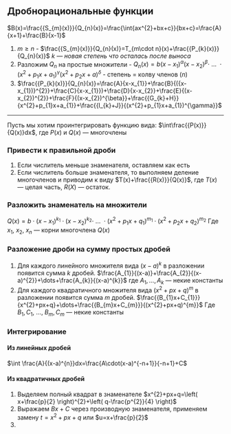 ## Дробнорациональные функции

$B(x)=\frac{{S_{m}(x)}}{Q_{n}(x)}=\frac{\int{ax^{2}+bx+c}}{bx+c}=\frac{A}{x+1}+\frac{B}{x-1}$
1. $m\geq n$
	   - $\frac{{S_{m}(x)}}{Q_{n}(x)}=T_{m\cdot n}(x)+\frac{{P_{k}(x)}}{Q_{n}(x)}$   _$k$ — новая степень что осталась после выноса_
2. Разложим $Q_{n}$ на простые множители
	   - $Q_{n}(x)=b(x-x_{1})^{\alpha}(x-x_{2})^{\beta}\cdot \ \dots \ \cdot (x^{2}+p_{1}x+a_{1})^{\gamma}(x^{2}+p_{2}x+a)^{\delta}$
	   - степень = колву членов ($n$)
3. $\frac{{P_{k}(x)}}{Q_{n}(x)}=\frac{A}{x-x_{1}}+\frac{B}{({x-x_{1})}^{2}}+\frac{C}{x-x_{1}})+\frac{D}{x-x_{2}}+\frac{E}{(x-x_{2})^{2}}+\frac{F}{(x-x_{2})^{\beta}}+\frac{{G_{k}+H}}{x^{2}+p_{1}x+a_{1}}+\frac{{I_{k}+J}}{(x^{2}+p_{1}x+a_{1})^{\gamma}}$
---
Пусть мы хотим проинтегрировать функцию вида:
$\int\frac{{P(x)}}{Q(x)}dx$, где $P(x)$ и  $Q(x)$ — многочлены

### Привести к правильной дроби

1. Если числитель меньше знаменателя, оставляем как есть
2. Если числитель больше знаменателя, то выполняем деление многочленов и приводим к виду $T(x)+\frac{{R(x)}}{Q(x)}$, где $T(x)$ — целая часть, $R(X)$ — остаток.
   
### Разложить знаменатель на множители

$Q(x)=b\cdot(x-x_{1})^{k_{1}}\cdot(x-x_{2})^{k_{2}}\cdot\  \dots \ \cdot (x^{2}+p_{1}x+q_{1})^{m_{1}}\cdot(x^{2}+p_{2}x+q_{2})^{m_{2}}$
Где $x_{1}, \ x_{2}, \ x_{n}$ — корни многочлена $Q(x)$

### Разложение дроби на сумму простых дробей

1. Для каждого линейного множителя вида $(x-a)^{k}$ в разложении появится сумма $k$ дробей.
	   $\frac{A_{1}}{(x-a)}+\frac{A_{2}}{(x-a)^{2}}+\dots+\frac{A_{k}}{(x-a)^{k}}$
	   где $A_{1}, \dots,A_{k}$ — некие константы
2. Для каждого квадратичного множителя вида $(x^{2}+px+q)^{m}$ в разложении появится сумма $m$ дробей.
	   $\frac{{B_{1}x+C_{1}}}{x^{2}+px+q}+\dots+\frac{{B_{m}x+C_{m}}}{(x^{2}+px+q)^{m}}$
	   Где $B_{1},C_{1}, \ \dots, \ B_{m},C_{m}$ — некие константы

### Интегрирование

#### Из линейных дробей
$\int \frac{A}{(x-a)^{n}}dx=\frac{A\cdot(x-a)^{-n+1}}{-n+1}+C$

#### Из квадратичных дробей

1. Выделяем полный квадрат в знаменателе
	   $x^{2}+px+q=\left( x+\frac{p}{2} \right)^{2}+\left( q-\frac{p^{2}}{4} \right)$
2. Выражаем $Bx+C$ через производную знаменателя, применяем замену $t= x^{2}+px+q$ или $u=x+\frac{p}{2}$
3. 